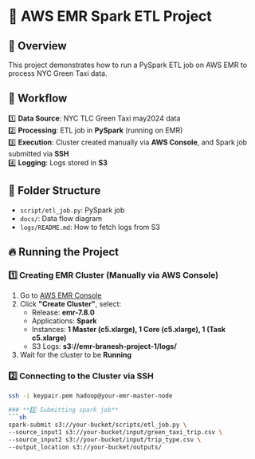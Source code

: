 # 🚀 AWS EMR Spark ETL Project

## 📝 Overview
This project demonstrates how to run a PySpark ETL job on AWS EMR to process NYC Green Taxi data.

## 📌 Workflow
1️⃣ **Data Source**: NYC TLC Green Taxi may2024 data  
2️⃣ **Processing**: ETL job in **PySpark** (running on EMR)  
3️⃣ **Execution**: Cluster created manually via **AWS Console**, and Spark job submitted via **SSH**  
4️⃣ **Logging**: Logs stored in **S3**  

## 📂 Folder Structure
- `script/etl_job.py`: PySpark job
- `docs/`: Data flow diagram
- `logs/README.md`: How to fetch logs from S3

## 🔥 Running the Project
### **1️⃣ Creating EMR Cluster (Manually via AWS Console)**
1. Go to [AWS EMR Console](https://console.aws.amazon.com/elasticmapreduce)
2. Click **"Create Cluster"**, select:
   - Release: **emr-7.8.0**
   - Applications: **Spark**
   - Instances: **1 Master (c5.xlarge), 1 Core (c5.xlarge), 1 (Task c5.xlarge)**
   - S3 Logs: **s3://emr-branesh-project-1/logs/**
3. Wait for the cluster to be **Running**  

### **2️⃣ Connecting to the Cluster via SSH**
```sh
ssh -i keypair.pem hadoop@your-emr-master-node

### **3️⃣ Submitting spark job**
```sh
spark-submit s3://your-bucket/scripts/etl_job.py \
--source_input1 s3://your-bucket/input/green_taxi_trip.csv \
--source_input2 s3://your-bucket/input/trip_type.csv \
--output_location s3://your-bucket/outputs/

